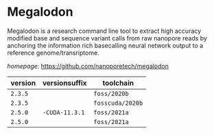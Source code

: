 # Megalodon

Megalodon is a research command line tool to extract high accuracy modified base and sequence variant calls from raw nanopore reads by anchoring the information rich basecalling neural network output to a reference genome/transriptome.

*homepage*: <https://github.com/nanoporetech/megalodon>

version | versionsuffix | toolchain
--------|---------------|----------
``2.3.5`` |  | ``foss/2020b``
``2.3.5`` |  | ``fosscuda/2020b``
``2.5.0`` | ``-CUDA-11.3.1`` | ``foss/2021a``
``2.5.0`` |  | ``foss/2021a``
